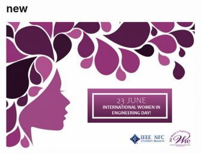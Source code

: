 # new
![github-small](https://github.com/mujtabaahmad17/new/blob/90382f25afb550244a6eddd7be0ff3d43475d855/WIE%20DAY.jpg)
